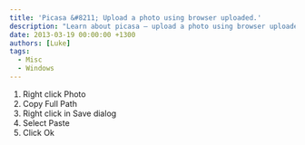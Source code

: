 ```yaml
---
title: 'Picasa &#8211; Upload a photo using browser uploaded.'
description: "Learn about picasa – upload a photo using browser uploaded.. Step-by-step guide and solutions."
date: 2013-03-19 00:00:00 +1300
authors: [Luke]
tags:
  - Misc
  - Windows
---
```

  1. Right click Photo
  2. Copy Full Path
  3. Right click in Save dialog
  4. Select Paste
  5. Click Ok
